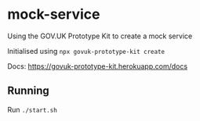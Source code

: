 # mock-service

Using the GOV.UK Prototype Kit to create a mock service

Initialised using `npx govuk-prototype-kit create`

Docs: https://govuk-prototype-kit.herokuapp.com/docs

## Running

Run `./start.sh`